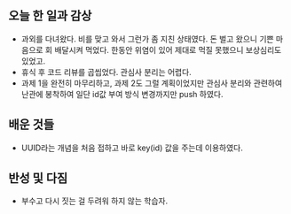 ## 오늘 한 일과 감상

- 과외를 다녀왔다. 비를 맞고 와서 그런가 좀 지친 상태였다. 돈 벌고 왔으니 기쁜 마음으로 회 배달시켜 먹었다. 한동안 위염이 있어 제대로 먹질 못했으니 보상심리도 있었고.
- 휴식 후 코드 리뷰를 곱씹었다. 관심사 분리는 어렵다.
- 과제 1을 완전히 마무리하고, 과제 2도 그럴 계획이었지만 관심사 분리와 관련하여 난관에 봉착하여 일단 id값 부여 방식 변경까지만 push 하였다.

## 배운 것들

- UUID라는 개념을 처음 접하고 바로 key(id) 값을 주는데 이용하였다.

## 반성 및 다짐

- 부수고 다시 짓는 걸 두려워 하지 않는 학습자.